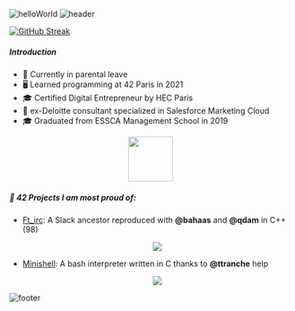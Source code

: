 ![helloWorld](https://readme-typing-svg.herokuapp.com/?font=PublicSans+Code&duration=4000&pause=1000&color=F6F6F6&lines=Hello+World!)
![header](https://capsule-render.vercel.app/api?type=waving&height=300&color=gradient&text=Mahaut%20Latinis&section=header&fontAlign=50&desc=Software%20Engineer&textBg=false&fontSize=47&descAlign=55)

<!--
|Streaks
|-
|![Streaks](https://github-readme-streak-stats.herokuapp.com/?user=mahautlatinis&theme=apprentice)
-->

[![GitHub Streak](https://streak-stats.demolab.com?user=mahautlatinis&theme=apprentice&hide_border=true&exclude_days=Sun%2CSat&hide_total_contributions=true)](https://git.io/streak-stats)

##### Introduction 

* 🍼 Currently in parental leave
* 🖥️ Learned programming at 42 Paris in 2021
* 🎓 Certified Digital Entrepreneur by HEC Paris
* 🏢 ex-Deloitte consultant specialized in Salesforce Marketing Cloud
* 🎓 Graduated from ESSCA Management School in 2019

<p align="center">
  <img src="https://upload.wikimedia.org/wikipedia/commons/thumb/8/8d/42_Logo.svg/langfr-560px-42_Logo.svg.png" width=80px height=80px />
</p>

##### 📁 42 Projects I am most proud of: 
* [Ft_irc](https://github.com/malatini42/ft_irc): A Slack ancestor reproduced with **@bahaas** and **@qdam** in C++ (98)
    <p align="center">
      <img src="https://github-readme-stats.vercel.app/api/pin?username=malatini42&repo=FT_IRC&theme=apprentice" />
    </p>
* [Minishell](https://github.com/malatini42/minishell): A bash interpreter written in C thanks to **@ttranche** help
    <p align="center">
      <img src="https://github-readme-stats.vercel.app/api/pin?username=malatini42&repo=MINISHELL&theme=apprentice" />
    </p>
<!---
* [So long](https://github.com/malatini42/so_long): A 2D game using the MLX library. Thanks **@labintei** for the textures' design !
  <p align="center">
    <img src="https://github-readme-stats.vercel.app/api/pin?username=malatinipro&repo=SO_LONG&theme=apprentice" />
  </p>
<p align="center">
 <img src="https://gdm-catalog-fmapi-prod.imgix.net/ProductLogo/3a5342c6-a8bf-4c86-828a-8f41d3cd71c3.png?&w=3840" width=80px height=80px />
</p>
##### Projects I have been working on since graduating: 
* [Greenly SaaS](https://greenly.earth/fr-fr): Working at Greenly (React JS + Retool, Node JS), top committer in 2023 (first full year).
  > My technical interview in React (using contexts) [here](https://github.com/mahautlatinis/react-front-home-test).
> [Greenly pro account](https://github.com/malatinigreenly) (currently in parental leave).
* Worked on a secret scrapper (Node / Puppeteer)
##### Greenly stack
![Pro tech](https://skillicons.dev/icons?i=nodejs,express,postgres,jest&theme=light)
![Student Technologies](https://skillicons.dev/icons?i=c,cpp,docker,wordpress,python,js,ts,css,html,git,react,bash&theme=light)
![Tools](https://skillicons.dev/icons?i=github,githubactions,gmail,figma,heroku&theme=light)
-->
![footer](https://capsule-render.vercel.app/api?type=waving&height=300&color=gradient&section=footer&fontAlign=49)

